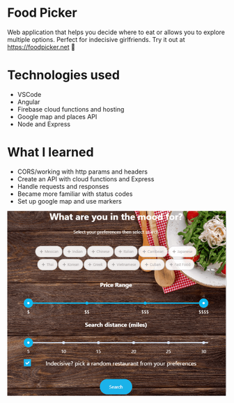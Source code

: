 # Food Picker
Web application that helps you decide where to eat or allows you to explore multiple options.
Perfect for indecisive girlfriends. Try it out at https://foodpicker.net :fork_and_knife:

# Technologies used
- VSCode
- Angular
- Firebase cloud functions and hosting
- Google map and places API
- Node and Express

# What I learned
- CORS/working with http params and headers
- Create an API with cloud functions and Express
- Handle requests and responses
- Became more familiar with status codes
- Set up google map and use markers

![Demo](demo/FoodPickerGif.gif)
